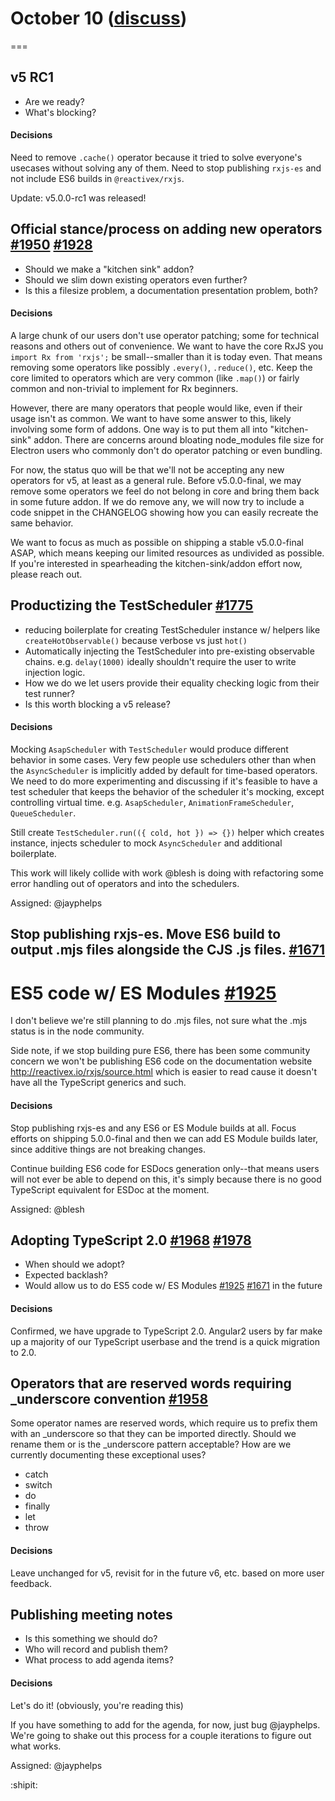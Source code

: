 # October 10 ([discuss](https://github.com/ReactiveX/rxjs-core-notes/pull/1))

===

## v5 RC1

* Are we ready?
* What's blocking?

#### Decisions

Need to remove `.cache()` operator because it tried to solve everyone's usecases without solving any of them. Need to stop publishing `rxjs-es` and not include ES6 builds in `@reactivex/rxjs`.

Update: v5.0.0-rc1 was released!


## Official stance/process on adding new operators [#1950](https://github.com/ReactiveX/rxjs/pull/1950) [#1928](https://github.com/ReactiveX/rxjs/pull/1928)

* Should we make a "kitchen sink" addon?
* Should we slim down existing operators even further? 
* Is this a filesize problem, a documentation presentation problem, both?

#### Decisions

A large chunk of our users don't use operator patching; some for technical reasons and others out of convenience. We want to have the core RxJS you `import Rx from 'rxjs';` be small--smaller than it is today even. That means removing some operators like possibly `.every()`, `.reduce()`, etc. Keep the core limited to operators which are very common (like `.map()`) or fairly common and non-trivial to implement for Rx beginners.

However, there are many operators that people would like, even if their usage isn't as common. We want to have some answer to this, likely involving some form of addons. One way is to put them all into "kitchen-sink" addon. There are concerns around bloating node_modules file size for Electron users who commonly don't do operator patching or even bundling.

For now, the status quo will be that we'll not be accepting any new operators for v5, at least as a general rule. Before v5.0.0-final, we may remove some operators we feel do not belong in core and bring them back in some future addon. If we do remove any, we will now try to include a code snippet in the CHANGELOG showing how you can easily recreate the same behavior.

We want to focus as much as possible on shipping a stable v5.0.0-final ASAP, which means keeping our limited resources as undivided as possible. If you're interested in spearheading the kitchen-sink/addon effort now, please reach out.

## Productizing the TestScheduler [#1775](https://github.com/ReactiveX/rxjs/issues/1775)

* reducing boilerplate for creating TestScheduler instance w/ helpers like `createHotObservable()` because verbose vs just `hot()`
* Automatically injecting the TestScheduler into pre-existing observable chains. e.g. `delay(1000)` ideally shouldn't require the user to write injection logic.
* How we do we let users provide their equality checking logic from their test runner?
* Is this worth blocking a v5 release?

#### Decisions

Mocking `AsapScheduler` with `TestScheduler` would produce different behavior in some cases. Very few people use schedulers other than when the `AsyncScheduler` is implicitly added by default for time-based operators. We need to do more experimenting and discussing if it's feasible to have a test scheduler that keeps the behavior of the scheduler it's mocking, except controlling virtual time. e.g. `AsapScheduler`, `AnimationFrameScheduler`, `QueueScheduler`.

Still create `TestScheduler.run(({ cold, hot }) => {})` helper which creates instance, injects scheduler to mock `AsyncScheduler` and additional boilerplate.

This work will likely collide with work @blesh is doing with refactoring some error handling out of operators and into the schedulers.

Assigned: @jayphelps

## Stop publishing rxjs-es. Move ES6 build to output .mjs files alongside the CJS .js files. [#1671](https://github.com/ReactiveX/rxjs/issues/1671)
# ES5 code w/ ES Modules [#1925](https://github.com/ReactiveX/rxjs/issues/1925)

I don't believe we're still planning to do .mjs files, not sure what the .mjs status is in the node community. 

Side note, if we stop building pure ES6, there has been some community concern we won't be publishing ES6 code on the documentation website http://reactivex.io/rxjs/source.html which is easier to read cause it doesn't have all the TypeScript generics and such.

#### Decisions

Stop publishing rxjs-es and any ES6 or ES Module builds at all. Focus efforts on shipping 5.0.0-final and then we can add ES Module builds later, since additive things are not breaking changes.

Continue building ES6 code for ESDocs generation only--that means users will not ever be able to depend on this, it's simply because there is no good TypeScript equivalent for ESDoc at the moment.

Assigned: @blesh

## Adopting TypeScript 2.0 [#1968](https://github.com/ReactiveX/rxjs/pull/1968) [#1978](https://github.com/ReactiveX/rxjs/pull/1978)

* When should we adopt?
* Expected backlash?
* Would allow us to do ES5 code w/ ES Modules [#1925](https://github.com/ReactiveX/rxjs/issues/1925) [#1671](https://github.com/ReactiveX/rxjs/issues/1671) in the future

#### Decisions

Confirmed, we have upgrade to TypeScript 2.0. Angular2 users by far make up a majority of our TypeScript userbase and the trend is a quick migration to 2.0.


## Operators that are reserved words requiring _underscore convention [#1958](https://github.com/ReactiveX/rxjs/issues/1958)

Some operator names are reserved words, which require us to prefix them with an _underscore so that they can be imported directly. Should we rename them or is the _underscore pattern acceptable? How are we currently documenting these exceptional uses?

  * catch
  * switch
  * do
  * finally
  * let
  * throw

#### Decisions

Leave unchanged for v5, revisit for in the future v6, etc. based on more user feedback.

## Publishing meeting notes

* Is this something we should do?
* Who will record and publish them?
* What process to add agenda items?

#### Decisions

Let's do it! (obviously, you're reading this)

If you have something to add for the agenda, for now, just bug @jayphelps. We're going to shake out this process for a couple iterations to figure out what works.

Assigned: @jayphelps

:shipit:
